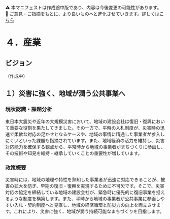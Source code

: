 ⚠️ 本マニフェストは作成途中版であり、内容は今後変更の可能性があります。  
💬 ご意見・ご指摘をもとに、より良いものへと進化させていきます。詳しくは[こちら](README.md#このマニフェスト自身もみんなの知恵を集めて改善していきます)

# ４．産業

## ビジョン

（作成中）

## １）災害に強く、地域が潤う公共事業へ

### 現状認識・課題分析

東日本大震災や近年の大規模災害において、地域の建設会社は復旧・復興において重要な役割を果たしてきました。その一方で、平時の入札制度が、災害時の迅速で柔軟な対応の足かせとなるケースや、地域の事情に精通した事業者が参入しにくいといった課題も指摘されています。また、地域経済の活力を維持し、災害対応能力を確保する観点から、平常時から地域の事業者がまちづくりに参画し、その技術や知見を維持・継承していくことの重要性が増しています。

### 政策概要

災害時には、地域の地理や特性を熟知した事業者が迅速に対応できることが、被害の拡大を防ぎ、早期の復旧・復興を実現するために不可欠です。そこで、災害対応の協定を締結している地域の建設会社が、緊急時に優先的に復旧事業を担えるような制度を構築します。また、平時から地域の事業者が公共事業に参画しやすい入札・契約制度へと見直し、地域の経済循環と防災力の向上を両立させます。これにより、災害に強く、地域が潤う持続可能なまちづくりを目指します。
